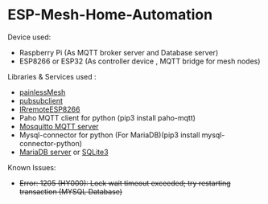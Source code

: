 # ESP-Mesh-Home-Automation
Device used: 
  - Raspberry Pi (As MQTT broker server and Database server)
  - ESP8266 or ESP32 (As controller device , MQTT bridge for mesh nodes)
  
Libraries & Services used :
  - [painlessMesh](https://gitlab.com/painlessMesh/painlessMesh)
  - [pubsubclient](https://github.com/knolleary/pubsubclient)
  - [IRremoteESP8266](https://github.com/crankyoldgit/IRremoteESP8266)
  - Paho MQTT client for python (pip3 install paho-mqtt)
  - [Mosquitto MQTT server](https://randomnerdtutorials.com/how-to-install-mosquitto-broker-on-raspberry-pi/)
  - Mysql-connector for python (For MariaDB)(pip3 install mysql-connector-python) 
  - [MariaDB server](https://medium.com/better-programming/how-to-install-mysql-on-a-raspberry-pi-ad3f69b4a094) or [SQLite3](https://www.sqlite.org/index.html) 

Known Issues:
  - ~~Error: 1205 (HY000): Lock wait timeout exceeded; try restarting transaction (MYSQL Database)~~
